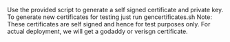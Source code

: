 Use the provided script to generate a self signed certificate and private key.
To generate new certificates for testing just run gencertificates.sh
Note: These certificates are self signed and hence for test purposes only.
For actual deployment, we will get a godaddy or verisgn certificate.
